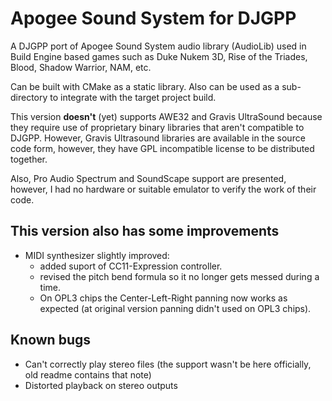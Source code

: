 # Apogee Sound System for DJGPP

A DJGPP port of Apogee Sound System audio library (AudioLib) used in Build Engine based games such as Duke Nukem 3D, Rise of the Triades, Blood, Shadow Warrior, NAM, etc.

Can be built with CMake as a static library. Also can be used as a sub-directory to integrate with the target project build.

This version __doesn't__ (yet) supports AWE32 and Gravis UltraSound because they require use of proprietary binary libraries that aren't compatible to DJGPP. However, Gravis Ultrasound libraries are available in the source code form, however, they have GPL incompatible license to be distributed together.

Also, Pro Audio Spectrum and SoundScape support are presented, however, I had no hardware or suitable emulator to verify the work of their code.

## This version also has some improvements
- MIDI synthesizer slightly improved:
  - added suport of CC11-Expression controller.
  - revised the pitch bend formula so it no longer gets messed during a time.
  - On OPL3 chips the Center-Left-Right panning now works as expected (at original version panning didn't used on OPL3 chips).


## Known bugs
- Can't correctly play stereo files (the support wasn't be here officially, old readme contains that note)
- Distorted playback on stereo outputs

